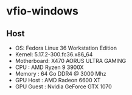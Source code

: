 # vfio-windows

## Host

- OS: Fedora Linux 36 Workstation Edition
- Kernel: 5.17.2-300.fc36.x86_64 
- Motherboard: X470 AORUS ULTRA GAMING
- CPU : AMD Ryzen 9 3900X
- Memory : 64 Go DDR4 @ 3000 Mhz
- GPU Host : AMD Radeon 6600 XT
- GPU Guest : Nvidia GeForce GTX 1070

